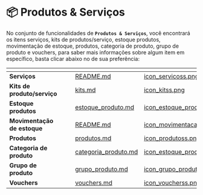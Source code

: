 # 📦 Produtos & Serviços

No conjunto de funcionalidades de **`Produtos & Serviços`**, você encontrará os itens serviços, kits de produtos/serviço, estoque produtos, movimentação de estoque, produtos, categoria de produto, grupo de produto e vouchers, para saber mais informações sobre algum item em específico, basta clicar abaixo no de sua preferência:

<table data-view="cards">
    <thead>
        <tr>
            <th></th>
            <th></th>
            <th></th>
            <th data-hidden data-card-target data-type="content-ref"></th>
            <th data-hidden data-card-cover data-type="files"></th>
        </tr>
    </thead>
    <tbody>
        <tr>
            <td>
                <strong>Serviços</strong>
            </td>
            <td></td>
            <td></td>
            <td>
                <a href="/erp-v2/funcionalidades/produtos_servicos/servicos.md">README.md</a>
            </td>
            <td>
                <a href="/erp-v2/assets/funcionalidades/icon_servicoss.png">icon_servicoss.png</a>
            </td>
        </tr>
        <tr>
            <td>
                <strong>Kits de produto/serviço</strong>
            </td>
            <td></td>
            <td></td>
            <td>
                <a href="/erp-v2/funcionalidades/produtos_servicos/kits.md">kits.md</a>
            </td>
            <td>
                <a href="/erp-v2/assets/funcionalidades/icon_kitss.png">icon_kitss.png</a>
            </td>
        </tr>
        <tr>
            <td>
                <strong>Estoque produtos</strong>
            </td>
            <td></td>
            <td></td>
            <td>
                <a href="/erp-v2/funcionalidades/produtos_servicos/estoque_produto.md">estoque_produto.md</a>
            </td>
            <td>
                <a href="/erp-v2/assets/funcionalidades/icon_estoque_produtoo.png">icon_estoque_produtoo.png</a>
            </td>
        </tr>
        <tr>
            <td>
                <strong>Movimentação de estoque</strong>
            </td>
            <td></td>
            <td></td>
            <td>
                <a href="/erp-v2/funcionalidades/produtos_servico/movimentacao_estoque.md">README.md</a>
            </td>
            <td>
                <a href="/erp-v2/assets/funcionalidades/icon_movimentacao_estoque.png">icon_movimentacao_estoque.png</a>
            </td>
        </tr>
        <tr>
            <td>
                <strong>Produtos</strong>
            </td>
            <td></td>
            <td></td>
            <td>
                <a href="/erp-v2/funcionalidades/produtos_servico/fiscal/produtos.md">produtos.md</a>
            </td>
            <td>
                <a href="/erp-v2/assets/funcionalidades/icon_produtoss.png">icon_produtoss.png</a>
            </td>
        </tr>
        <tr>
            <td>
                <strong>Categoria de produto</strong>
            </td>
            <td></td>
            <td></td>
            <td>
                <a href="/erp-v2/funcionalidades/produtos_servico/categoria_produto.md">categoria_produto.md</a>
            </td>
            <td>
                <a href="/erp-v2/assets/funcionalidades/icon_estoque_produtoo.png">icon_estoque_produtoo.png</a>
            </td>
        </tr>
        <tr>
            <td>
                <strong>Grupo de produto</strong>
            </td>
            <td></td>
            <td></td>
            <td>
                <a href="/erp-v2/funcionalidades/produtos_servico/grupo_produto.md">grupo_produto.md</a>
            </td>
            <td>
                <a href="/erp-v2/assets/funcionalidades/icon_grupo_produtoss.png">icon_grupo_produtoss.png</a>
            </td>
        </tr>
        <tr>
            <td>
                <strong>Vouchers</strong>
            </td>
            <td></td>
            <td></td>
            <td>
                <a href="/erp-v2/funcionalidades/produtos_servico/vouchers.md">vouchers.md</a>
            </td>
            <td>
                <a href="/erp-v2/assets/funcionalidades/icon_voucherss.png">icon_voucherss.png</a>
            </td>
        </tr>
    </tbody>
</table>